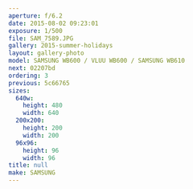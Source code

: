 ```yaml
---
aperture: f/6.2
date: 2015-08-02 09:23:01
exposure: 1/500
file: SAM_7589.JPG
gallery: 2015-summer-holidays
layout: gallery-photo
model: SAMSUNG WB600 / VLUU WB600 / SAMSUNG WB610
next: 02207bd
ordering: 3
previous: 5c66765
sizes:
  640w:
    height: 480
    width: 640
  200x200:
    height: 200
    width: 200
  96x96:
    height: 96
    width: 96
title: null
make: SAMSUNG
---
```

